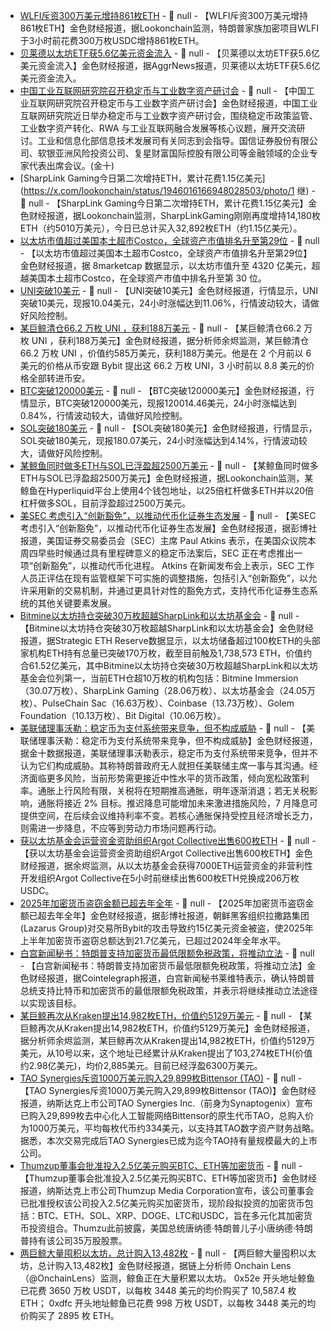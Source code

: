- [WLFI斥资300万美元增持861枚ETH](https://x.com/lookonchain/status/1946019412588572770) - 📰 null - 【WLFI斥资300万美元增持861枚ETH】金色财经报道，据Lookonchain监测，特朗普家族加密项目WLFI于3小时前花费300万枚USDC增持861枚ETH。
- [贝莱德以太坊ETF获5.6亿美元资金流入]() - 📰 null - 【贝莱德以太坊ETF获5.6亿美元资金流入】金色财经报道，据AggrNews报道，贝莱德以太坊ETF获5.6亿美元资金流入。
- [中国工业互联网研究院召开稳定币与工业数字资产研讨会]() - 📰 null - 【中国工业互联网研究院召开稳定币与工业数字资产研讨会】金色财经报道，中国工业互联网研究院近日举办稳定币与工业数字资产研讨会，围绕稳定币政策监管、工业数字资产转化、RWA 与工业互联网融合发展等核心议题，展开交流研讨。工业和信息化部信息技术发展司有关同志到会指导。国信证券股份有限公司、软银亚洲风险投资公司、复星财富国际控股有限公司等金融领域的企业专家代表出席会议。(金十)
- [SharpLink Gaming今日第二次增持ETH，累计花费1.15亿美元](https://x.com/lookonchain/status/1946016166948028503/photo/1 继) - 📰 null - 【SharpLink Gaming今日第二次增持ETH，累计花费1.15亿美元】金色财经报道，据Lookonchain监测，SharpLinkGaming刚刚再度增持14,180枚ETH（约5010万美元），今日已总计买入32,892枚ETH（约1.15亿美元）。
- [以太坊市值超过美国本土超市Costco，全球资产市值排名升至第29位](https://8marketcap.com/) - 📰 null - 【以太坊市值超过美国本土超市Costco，全球资产市值排名升至第29位】金色财经报道，据 8marketcap 数据显示，以太坊市值升至 4320 亿美元，超越美国本土超市Costco，在全球资产市值中排名升至第 30 位。
- [UNI突破10美元]() - 📰 null - 【UNI突破10美元】金色财经报道，行情显示，UNI突破10美元，现报10.04美元，24小时涨幅达到11.06%，行情波动较大，请做好风险控制。
- [某巨鲸清仓66.2 万枚 UNI ，获利188万美元]() - 📰 null - 【某巨鲸清仓66.2 万枚 UNI ，获利188万美元】金色财经报道，据分析师余烬监测，某巨鲸清仓66.2 万枚 UNI ，价值约585万美元，获利188万美元。他是在 2 个月前以 6 美元的价格从币安跟 Bybit 提出这 66.2 万枚 UNI，3 小时前以 8.8 美元的价格全部转进币安。
- [BTC突破120000美元]() - 📰 null - 【BTC突破120000美元】金色财经报道，行情显示，BTC突破120000美元，现报120014.46美元，24小时涨幅达到0.84%，行情波动较大，请做好风险控制。
- [SOL突破180美元]() - 📰 null - 【SOL突破180美元】金色财经报道，行情显示，SOL突破180美元，现报180.07美元，24小时涨幅达到4.14%，行情波动较大，请做好风险控制。
- [某鲸鱼同时做多ETH与SOL已浮盈超2500万美元]() - 📰 null - 【某鲸鱼同时做多ETH与SOL已浮盈超2500万美元】金色财经报道，据Lookonchain监测，某鲸鱼在Hyperliquid平台上使用4个钱包地址，以25倍杠杆做多ETH并以20倍杠杆做多SOL，目前浮盈超过2500万美元。
- [美SEC 考虑引入“创新豁免”，以推动代币化证券生态发展]() - 📰 null - 【美SEC 考虑引入“创新豁免”，以推动代币化证券生态发展】金色财经报道，据彭博社报道，美国证券交易委员会（SEC）主席 Paul Atkins 表示，在美国众议院本周四早些时候通过具有里程碑意义的稳定币法案后，SEC 正在考虑推出一项“创新豁免”，以推动代币化进程。 
Atkins 在新闻发布会上表示，SEC 工作人员正评估在现有监管框架下可实施的调整措施，包括引入“创新豁免”，以允许采用新的交易机制，并通过更具针对性的豁免方式，支持代币化证券生态系统的其他关键要素发展。
- [Bitmine以太坊持仓突破30万枚超越SharpLink和以太坊基金会](https://www.strategicethreserve.xyz/) - 📰 null - 【Bitmine以太坊持仓突破30万枚超越SharpLink和以太坊基金会】金色财经报道，据Strategic ETH Reserve数据显示，以太坊储备超过100枚ETH的头部家机构ETH持有总量已突破170万枚，截至目前触及1,738,573 ETH，价值约合61.52亿美元，其中Bitmine以太坊持仓突破30万枚超越SharpLink和以太坊基金会位列第一，当前ETH仓超10万枚的机构包括：Bitmine Immersion（30.07万枚）、SharpLink Gaming（28.06万枚）、以太坊基金会（24.05万枚）、PulseChain Sac（16.63万枚）、Coinbase（13.73万枚）、Golem Foundation（10.13万枚）、Bit Digital（10.06万枚）。
- [美联储理事沃勒：稳定币为支付系统带来竞争，但不构成威胁]() - 📰 null - 【美联储理事沃勒：稳定币为支付系统带来竞争，但不构成威胁】金色财经报道，据金十数据报道，美联储理事沃勒表示，稳定币为支付系统带来竞争，但并不认为它们构成威胁。其称特朗普政府无人就担任美联储主席一事与其沟通。经济面临更多风险，当前形势需更接近中性水平的货币政策，倾向宽松政策利率。通胀上行风险有限，关税将在短期推高通胀，明年逐渐消退；若无关税影响，通胀将接近 2% 目标。推迟降息可能增加未来激进措施风险，7 月降息可提供空间，在后续会议维持利率不变。若核心通胀保持受控且经济增长乏力，则需进一步降息，不应等到劳动力市场问题再行动。
- [获以太坊基金会运营资金资助组织Argot Collective出售600枚ETH]() - 📰 null - 【获以太坊基金会运营资金资助组织Argot Collective出售600枚ETH】金色财经报道，据余烬监测，从以太坊基金会获得7000ETH运营资金的非营利性开发组织Argot Collective在5小时前继续出售600枚ETH兑换成206万枚USDC。
- [2025年加密货币盗窃金额已超去年全年](https://www.bloomberg.com/news/articles/2025-07-17/crypto-thefts-hacks-have-already-topped-last-year-s-tally?srnd=phx-crypto) - 📰 null - 【2025年加密货币盗窃金额已超去年全年】金色财经报道，据彭博社报道，朝鲜黑客组织拉撒路集团(Lazarus Group)对交易所Bybit的攻击导致约15亿美元资金被盗，使2025年上半年加密货币盗窃总额达到21.7亿美元，已超过2024年全年水平。
- [白宫新闻秘书：特朗普支持加密货币最低限额免税政策，将推动立法]() - 📰 null - 【白宫新闻秘书：特朗普支持加密货币最低限额免税政策，将推动立法】金色财经报道，据Cointelegraph报道，白宫新闻秘书莱维特表示，确认特朗普总统支持比特币和加密货币的最低限额免税政策，并表示将继续推动立法途径以实现该目标。
- [某巨鲸再次从Kraken提出14,982枚ETH，价值约5129万美元]() - 📰 null - 【某巨鲸再次从Kraken提出14,982枚ETH，价值约5129万美元】金色财经报道，据分析师余烬监测，某巨鲸再次从Kraken提出14,982枚ETH，价值约5129万美元，从10号以来，这个地址已经累计从Kraken提出了103,274枚ETH(价值约2.98亿美元)，均价2,885美元。目前已经浮盈6300万美元。
- [TAO Synergies斥资1000万美元购入29,899枚Bittensor (TAO)](https://www.prnewswire.com/news-releases/tao-synergies-acquires-10-million-of-bittensor-tao-to-become-largest-publicly-traded-pure-play-tao-holder-827103482.html) - 📰 null - 【TAO Synergies斥资1000万美元购入29,899枚Bittensor (TAO)】金色财经报道，纳斯达克上市公司TAO Synergies Inc.（前身为Synaptogenix）宣布已购入29,899枚去中心化人工智能网络Bittensor的原生代币TAO，总购入价为1000万美元，平均每枚代币约334美元，以支持其TAO数字资产财务战略。据悉，本次交易完成后TAO Synergies已成为迄今TAO持有量规模最大的上市公司。
- [Thumzup董事会批准投入2.5亿美元购买BTC、ETH等加密货币](https://www.prnewswire.com/news-releases/thumzup-media-corporations-board-of-directors-authorizes-company-to-hold-up-to-250-million-in-cryptocurrencies-302508190.html) - 📰 null - 【Thumzup董事会批准投入2.5亿美元购买BTC、ETH等加密货币】金色财经报道，纳斯达克上市公司Thumzup Media Corporation宣布，该公司董事会已批准授权该公司投入2.5亿美元购买加密货币，现阶段拟投资的加密货币包括：BTC、ETH、SOL、XRP、DOGE、LTC和USDC，旨在多元化其加密货币投资组合。Thumzu此前披露，美国总统唐纳德·特朗普儿子小唐纳德·特朗普持有该公司35万股股票。
- [两巨鲸大量囤积以太坊，总计购入13,482枚](https://x.com/OnchainLens/status/1946001996953395248) - 📰 null - 【两巨鲸大量囤积以太坊，总计购入13,482枚】金色财经报道，据链上分析师 Onchain Lens（@OnchainLens）监测，鲸鱼正在大量积累以太坊。 
0x52e 开头地址鲸鱼已花费 3650 万枚 USDT，以每枚 3448 美元的均价购买了 10,587.4 枚 ETH； 
0xdfc 开头地址鲸鱼已花费 998 万枚 USDT，以每枚 3448 美元的均价购买了 2895 枚 ETH。
